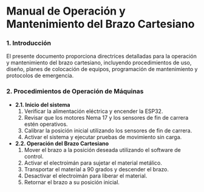 # Manual de Operación y Mantenimiento del Brazo Cartesiano

### **1. Introducción**
El presente documento proporciona directrices detalladas para la operación  y mantenimiento del brazo cartesiano, incluyendo procedimientos de uso, diseño, planes de colocación de equipos, programación de mantenimiento y protocolos de emergencia.

### **2. Procedimientos de Operación de Máquinas**
- **2.1. Inicio del sistema** <br>
   1. Verificar la alimentación eléctrica y encender la ESP32.
   2.  Revisar que los motores Nema 17 y los sensores de fin de carrera estén operativos.
   3.  Calibrar la posición inicial utilizando los sensores de fin de carrera.
   4.  Activar el sistema y ejecutar pruebas de movimiento sin carga.
- **2.2. Operación del Brazo Cartesiano** <br>
   1. Mover el brazo a la posición deseada utilizando el software de control.
   2. Activar el electroimán para sujetar el material metálico.
   3. Transportar el material a 90 grados y descender el brazo.
   4. Desactivar el electroimán para liberar el material.
   5. Retornar el brazo a su posición inicial.
